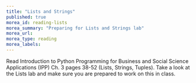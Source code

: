 ```yaml
---
title: "Lists and Strings"
published: true
morea_id: reading-lists
morea_summary: "Preparing for Lists and Strings lab"
morea_url: 
morea_type: reading
morea_labels:
---
```


Read Introduction to Python Programming for Business and Social Science Applications (IPP) Ch. 3 pages 38-52 (Lists, Strings, Tuples). Take a look at the Lists lab and make sure you are prepared to work on this in class.